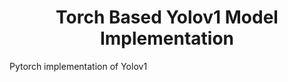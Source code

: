 <div align='center'>
  <h1>Torch Based Yolov1 Model Implementation</h1>
</div>
 
Pytorch implementation of Yolov1
